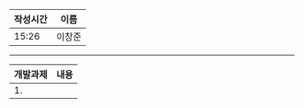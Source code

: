 
| 작성시간 | 이름 |
| -------- | ---- |
|     15:26     |   이창준   |
----
| 개발과제                                    | 내용 |
| -------------------------------------------------------------------------- | ---- |
| 1. |      |

